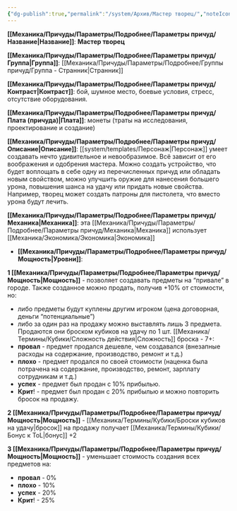 ```yaml
---
{"dg-publish":true,"permalink":"/system/Архив/Мастер творец/","noteIcon":"","created":"2025-09-07T13:19:24.550+03:00","updated":"2025-09-12T16:39:49.477+03:00"}
---
```




**[[Механика/Причуды/Параметры/Подробнее/Параметры причуд/Название\|Название]]**: **Мастер творец**

**[[Механика/Причуды/Параметры/Подробнее/Параметры причуд/Группа\|Группа]]**: [[Механика/Причуды/Параметры/Подробнее/Группы причуд/Группа - Странник\|Странник]] 

**[[Механика/Причуды/Параметры/Подробнее/Параметры причуд/Контраст\|Контраст]]**: бой, шумное место, боевые условия, стресс, отсутствие оборудования.

**[[Механика/Причуды/Параметры/Подробнее/Параметры причуд/Плата (причуда)\|Плата]]**: монеты (траты на исследования, проектирование и создание)

**[[Механика/Причуды/Параметры/Подробнее/Параметры причуд/Описание\|Описание]]**: [[system/templates/Персонаж\|Персонаж]] умеет создавать нечто удивительное и невообразимое. Всё зависит от его воображения и одобрения мастера. Можно создать устройство, что будет воплощать в себе одну из перечисленных причуд или обладать новым свойством, можно улучшить оружие для нанесения большего урона, повышения шанса на удачу или придать новые свойства. Например, творец может создать патроны для пистолета, что вместо урона будут лечить.

**[[Механика/Причуды/Параметры/Подробнее/Параметры причуд/Механика\|Механика]]**: эта [[Механика/Причуды/Параметры/Подробнее/Параметры причуд/Механика\|Механика]] использует [[Механика/Экономика/Экономика\|Экономика]]


- **[[Механика/Причуды/Параметры/Подробнее/Параметры причуд/Мощность\|Уровни]]**:

**1 [[Механика/Причуды/Параметры/Подробнее/Параметры причуд/Мощность\|Мощность]]** - позволяет создавать предметы на “привале” в городе. Также созданное можно продать, получив +10% от стоимости, но:
- либо предметы будут куплены другим игроком (цена договорная, деньги “потенциальные”)
- либо за один раз на продажу можно выставлять лишь 3 предмета. Продаются они броском кубиков на удачу по 1 шт. [[Механика/Термины/Кубики/Сложность действия\|Сложность]] броска - 7+:
- **провал** - предмет продался дешевле, чем создавался (внезапные расходы на содержание, производство, ремонт и т.д.)
- **плохо** - предмет продался по своей стоимости (наценка была потрачена на содержание, производство, ремонт, зарплату сотрудникам и т.д.)
- **успех** - предмет был продан с 10% прибылью. 
- **Крит**! - предмет был продан с 20% прибылью и можно повторить бросок на продажу. 


**2 [[Механика/Причуды/Параметры/Подробнее/Параметры причуд/Мощность\|Мощность]]** - [[Механика/Термины/Кубики/Броски кубиков на удачу\|бросок]] на продажу получает [[Механика/Термины/Кубики/Бонус к ToL\|бонус]] +2

**3 [[Механика/Причуды/Параметры/Подробнее/Параметры причуд/Мощность\|Мощность]]** - уменьшает стоимость создания всех предметов на:
- **провал** - 0%
- **плохо** - 10%
- **успех** - 20%
- **Крит**! - 25%